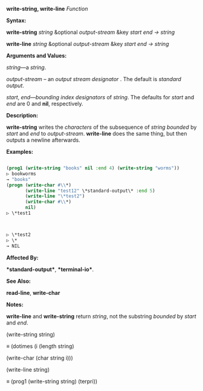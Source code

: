 **write-string, write-line** *Function* 



**Syntax:** 



**write-string** *string* &amp;optional *output-stream* &amp;key *start end → string* 



**write-line** *string* &amp;optional *output-stream* &amp;key *start end → string* 



**Arguments and Values:** 



*string*—a *string*. 



*output-stream* – an *output stream designator* . The default is *standard output*. 



*start*, *end*—*bounding index designators* of *string*. The defaults for *start* and *end* are 0 and **nil**, respectively. 



**Description:** 



**write-string** writes the *characters* of the subsequence of *string bounded* by *start* and *end* to *output-stream*. **write-line** does the same thing, but then outputs a newline afterwards. 



**Examples:**
```lisp

(prog1 (write-string "books" nil :end 4) (write-string "worms")) 
▷ bookworms 
→ "books" 
(progn (write-char #\\*) 
       (write-line "test12" \*standard-output\* :end 5) 
       (write-line "\*test2") 
       (write-char #\\*) 
       nil) 
▷ \*test1 



▷ \*test2 
▷ \* 
→ NIL 

```
**Affected By:** 



**\*standard-output\***, **\*terminal-io\***. 



**See Also:** 



**read-line**, **write-char** 



**Notes:** 



**write-line** and **write-string** return *string*, not the substring *bounded* by *start* and *end*. 



(write-string string) 



*≡* (dotimes (i (length string) 



(write-char (char string i))) 



(write-line string) 



*≡* (prog1 (write-string string) (terpri)) 



